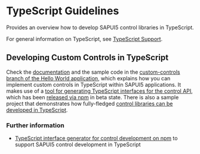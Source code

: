<!-- loio192397d3cb954d4e986bcdc525c5205c -->

# TypeScript Guidelines

Provides an overview how to develop SAPUI5 control libraries in TypeScript.

For general information on TypeScript, see [TypeScript Support](../02_Read-Me-First/typescript-support-a7ee961.md).



<a name="loio192397d3cb954d4e986bcdc525c5205c__section_mdl_gyq_3xb"/>

## Developing Custom Controls in TypeScript

Check the [documentation](https://github.com/SAP-samples/ui5-typescript-helloworld/blob/custom-controls/README.md) and the sample code in the [custom-controls branch of the Hello World application](https://github.com/SAP-samples/ui5-typescript-helloworld/tree/custom-controls), which explains how you can implement custom controls in TypeScript within SAPUI5 applications. It makes use of a [tool for generating TypeScript interfaces for the control API](https://github.com/SAP/ui5-typescript/tree/main/packages/ts-interface-generator), which has been [released via npm](https://www.npmjs.com/package/@ui5/ts-interface-generator) in beta state. There is also a sample project that demonstrates how fully-fledged [control libraries can be developed in TypeScript](https://github.com/SAP-samples/ui5-typescript-control-library).



### Further information

-   [TypeScript interface generator for control development on npm](https://www.npmjs.com/package/@ui5/ts-interface-generator) to support SAPUI5 control development in TypeScript

